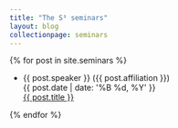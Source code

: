 ```yaml
---
title: "The S³ seminars"
layout: blog
collectionpage: seminars
---
```


{% for post in site.seminars %}
<ul>
  <li>{{ post.speaker }} ({{ post.affiliation }}) <br/> {{ post.date | date: '%B %d, %Y' }} <br/> <a href="{{ post.url }}">{{ post.title }}</a></li>
</ul>
{% endfor %}
